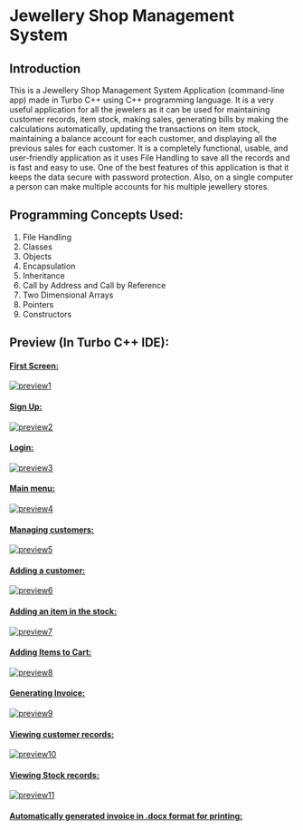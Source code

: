 # Jewellery Shop Management System

## Introduction
This is a Jewellery Shop Management System Application (command-line app) made in Turbo C++ using C++ programming language. It is a very useful application for all the jewelers as it can be used for maintaining customer records, item stock, making sales, generating bills by making the calculations automatically, updating the transactions on item stock, maintaining a balance account for each customer, and displaying all the previous sales for each customer. It is a completely functional, usable, and user-friendly application as it uses File Handling to save all the records and is fast and easy to use. One of the best features of this application is that it keeps the data secure with password protection. Also, on a single computer a person can make multiple accounts for his multiple jewellery stores.

## Programming Concepts Used:
1.	File Handling
2.	Classes
3.	Objects
4.	Encapsulation
5.	Inheritance
6.	Call by Address and Call by Reference
7.	Two Dimensional Arrays
8.	Pointers
9.	Constructors

## Preview (In Turbo C++ IDE):

#### <u>First Screen:
![preview1](https://user-images.githubusercontent.com/76954575/161408912-c659c01b-4078-4389-808e-cac7805bcbdb.png)

#### <u>Sign Up:
![preview2](https://user-images.githubusercontent.com/76954575/161409043-d33012c3-efc4-4f7a-91ef-2712f6c6bb95.png)

#### <u>Login:
![preview3](https://user-images.githubusercontent.com/76954575/161409047-c154c519-edd2-42fc-8e13-cb3f7e11d773.png)

#### <u>Main menu:
![preview4](https://user-images.githubusercontent.com/76954575/161409052-ed8a8aee-911a-4b3f-b00c-743238f6b5d0.png)

#### <u>Managing customers:
![preview5](https://user-images.githubusercontent.com/76954575/161409060-7c1a795a-dc5c-4bd3-9ada-4af52a54ed62.png)

#### <u>Adding a customer:
![preview6](https://user-images.githubusercontent.com/76954575/161409067-02234820-3b13-4312-8059-9254ea393176.png)

#### <u>Adding an item in the stock:
![preview7](https://user-images.githubusercontent.com/76954575/161409072-09bdbfbe-a0d3-4a7a-af6d-e683382b9bd1.png)

#### <u>Adding Items to Cart:
![preview8](https://user-images.githubusercontent.com/76954575/161409082-91e3a908-e03b-4bbd-a124-ba248dd46a79.png)

#### <u>Generating Invoice:
![preview9](https://user-images.githubusercontent.com/76954575/161409093-0d25c073-043a-42c2-bb87-2220645b9f2e.png)

#### <u>Viewing customer records:
![preview10](https://user-images.githubusercontent.com/76954575/161409107-ccae6b8b-325f-4626-a9b6-caf1b4fff896.png)

#### <u>Viewing Stock records:
![preview11](https://user-images.githubusercontent.com/76954575/161409109-f8409922-2c0a-4717-85ec-bea06df47c08.png)

#### <u>Automatically generated invoice in .docx format for printing:

